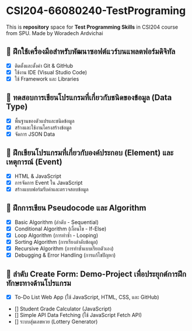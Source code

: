 # CSI204-66080240-TestPrograming

This is **repository** space for **Test Programming Skills** in CSI204 course from SPU.
Made by Woradech Ardvichai

## 📌 ฝึกใช้เครื่องมือสำหรับพัฒนาซอฟต์แวร์บนแพลตฟอร์มดิจิทัล

- [x] ติดตั้งและตั้งค่า Git & GitHub
- [x] ใช้งาน IDE (Visual Studio Code)
- [x] ใช้ Framework และ Libraries

## 📌 ทดสอบการเขียนโปรแกรมที่เกี่ยวกับชนิดของข้อมูล (Data Type)

- [x] พื้นฐานของตัวแปรและชนิดข้อมูล
- [x] สร้างและใช้งานโครงสร้างข้อมูล
- [x] จัดการ JSON Data

## 📌 ฝึกเขียนโปรแกรมที่เกี่ยวกับองค์ประกอบ (Element) และเหตุการณ์ (Event)

- [x] HTML & JavaScript
- [x] การจัดการ Event ใน JavaScript
- [x] สร้างแบบฟอร์มรับค่าและตรวจสอบข้อมูล

## 📌 ฝึกการเขียน Pseudocode และ Algorithm

- [x] Basic Algorithm (ลำดับ - Sequential)
- [x] Conditional Algorithm (เงื่อนไข - If-Else)
- [x] Loop Algorithm (การทำซ้ำ - Looping)
- [x] Sorting Algorithm (การเรียงลำดับข้อมูล)
- [x] Recursive Algorithm (การทำซ้ำแบบเรียกตัวเอง)
- [x] Debugging & Error Handling (การแก้ไขปัญหา)

## 📌 ลำดับ Create Form: Demo-Project เพื่อประยุกต์การฝึกทักษะทางด้านโปรแกรม

- [x] To-Do List Web App (ใช้ JavaScript, HTML, CSS, และ GitHub)
- [] Student Grade Calculator (JavaScript)
- [] Simple API Data Fetching (ใช้ JavaScript Fetch API)
- [] ระบบสุ่มเลขหวย (Lottery Generator)
